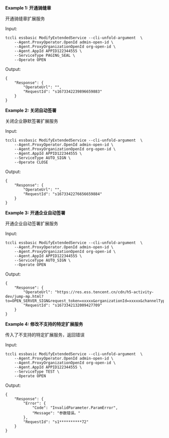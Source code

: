 **Example 1: 开通骑缝章**

开通骑缝章扩展服务

Input: 

```
tccli essbasic ModifyExtendedService --cli-unfold-argument  \
    --Agent.ProxyOperator.OpenId admin-open-id \
    --Agent.ProxyOrganizationOpenId org-open-id \
    --Agent.AppId APPID122344555 \
    --ServiceType PAGING_SEAL \
    --Operate OPEN
```

Output: 
```
{
    "Response": {
        "OperateUrl": "",
        "RequestId": "s1673342239896659883"
    }
}
```

**Example 2: 关闭自动签署**

关闭企业静默签署扩展服务

Input: 

```
tccli essbasic ModifyExtendedService --cli-unfold-argument  \
    --Agent.ProxyOperator.OpenId admin-open-id \
    --Agent.ProxyOrganizationOpenId org-open-id \
    --Agent.AppId APPID122344555 \
    --ServiceType AUTO_SIGN \
    --Operate CLOSE
```

Output: 
```
{
    "Response": {
        "OperateUrl": "",
        "RequestId": "s1673342276656659884"
    }
}
```

**Example 3: 开通企业自动签署**

开通企业自动签署扩展服务

Input: 

```
tccli essbasic ModifyExtendedService --cli-unfold-argument  \
    --Agent.ProxyOperator.OpenId admin-open-id \
    --Agent.ProxyOrganizationOpenId org-open-id \
    --Agent.AppId APPID122344555 \
    --ServiceType AUTO_SIGN \
    --Operate OPEN
```

Output: 
```
{
    "Response": {
        "OperateUrl": "https://res.ess.tencent.cn/cdn/h5-activity-dev/jump-mp.html?to=OPEN_SERVER_SIGN&request_token=xxxxx&organizationId=xxxxx&channelType=xxxxx&expired_time=1673428532&login=1&verify=1",
        "RequestId": "s1673342132009427709"
    }
}
```

**Example 4: 修改不支持的特定扩展服务**

传入了不支持的特定扩展服务，返回错误

Input: 

```
tccli essbasic ModifyExtendedService --cli-unfold-argument  \
    --Agent.ProxyOperator.OpenId admin-open-id \
    --Agent.ProxyOrganizationOpenId org-open-id \
    --Agent.AppId APPID122344555 \
    --ServiceType TEST \
    --Operate OPEN
```

Output: 
```
{
    "Response": {
        "Error": {
            "Code": "InvalidParameter.ParamError",
            "Message": "参数错误。"
        },
        "RequestId": "s1**********72"
    }
}
```

